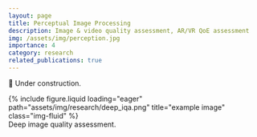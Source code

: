 ```yaml
---
layout: page
title: Perceptual Image Processing
description: Image & video quality assessment, AR/VR QoE assessment
img: /assets/img/perception.jpg
importance: 4
category: research
related_publications: true
---
```

🚧 Under construction.


<div class="row">
    <div class="col-sm mt-3 mt-md-0">
        {% include figure.liquid loading="eager" path="assets/img/research/deep_iqa.png" title="example image" class="img-fluid" %}
    </div>
</div>
<div class="caption">
    Deep image quality assessment.
</div>
